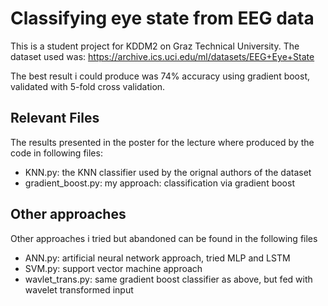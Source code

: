 
# Classifying eye state from EEG data
This is a student project for KDDM2 on Graz Technical University.
The dataset used was: https://archive.ics.uci.edu/ml/datasets/EEG+Eye+State

The best result i could produce was 74% accuracy using gradient boost, validated with 5-fold cross validation.


## Relevant Files
The results presented in the poster for the lecture where produced by the code in following files:
* KNN.py: the KNN classifier used by the orignal authors of the dataset
* gradient_boost.py: my approach: classification via gradient boost

## Other approaches
Other approaches i tried but abandoned can be found in the following files
* ANN.py: artificial neural network approach, tried MLP and LSTM
* SVM.py: support vector machine approach
* wavlet_trans.py: same gradient boost classifier as above, but fed with wavelet transformed input

